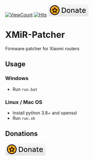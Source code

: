 [![ViewCount](https://views.whatilearened.today/views/github/openwrt-xiaomi/xmir-patcher.svg)](https://github.com/remittor/zapret-openwrt)
[![Hits](https://hits.seeyoufarm.com/api/count/incr/badge.svg?url=https%3A%2F%2Fgithub.com%2Fopenwrt-xiaomi%2Fxmir-patcher&count_bg=%2379C83D&title_bg=%23555555&icon=&icon_color=%23E7E7E7&title=hits&edge_flat=false)](https://github.com/remittor/zapret-openwrt)
[![Donations Page](https://github.com/andry81-cache/gh-content-static-cache/raw/master/common/badges/donate/donate.svg)](https://github.com/remittor/donate)

# XMiR-Patcher
Firmware patcher for Xiaomi routers


## Usage

### Windows

* Run `run.bat`

### Linux / Mac OS

* Install python 3.8+ and openssl
* Run `run.sh`

## Donations

[![Donations Page](https://github.com/andry81-cache/gh-content-static-cache/raw/master/common/badges/donate/donate.svg)](https://github.com/remittor/donate)
